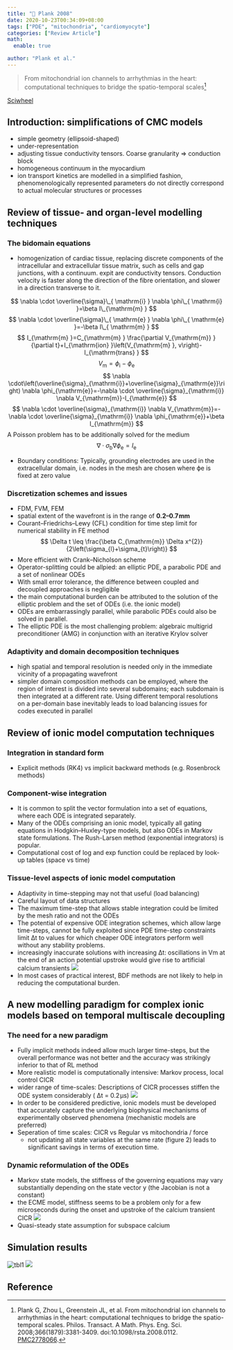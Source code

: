 ```yaml
---
title: "📒 Plank 2008"
date: 2020-10-23T00:34:09+08:00
tags: ["PDE", "mitochondria", "cardiomyocyte"]
categories: ["Review Article"]
math:
  enable: true

author: "Plank et al."
---
```


> From mitochondrial ion channels to arrhythmias in the heart: computational techniques to bridge the spatio-temporal scales[^Plank2008]

[Sciwheel](https://sciwheel.com/work/#/items/5042147)

<!--more-->

## Introduction: simplifications of CMC models
* simple geometry (ellipsoid-shaped)
* under-representation
* adjusting tissue conductivity tensors. Coarse granularity => conduction block
* homogeneous continuum in the myocardium
* ion transport kinetics are modelled in a simplified fashion, phenomenologically represented parameters do not directly correspond to actual molecular structures or processes

## Review of tissue- and organ-level modelling techniques
### The bidomain equations
*  homogenization of cardiac tissue, replacing discrete components of the intracellular and extracellular tissue matrix, such as cells and gap junctions, with a continuum. expit are conductivity tensors. Conduction velocity is faster along the direction of the fibre orientation, and slower in a direction transverse to it.

$$
\nabla \cdot \overline{\sigma}\_{ \mathrm{i} } \nabla \phi\_{ \mathrm{i} }=\beta I\_{\mathrm{m} }
$$
$$
\nabla \cdot \overline{\sigma}\_{ \mathrm{e} } \nabla \phi\_{ \mathrm{e} }=-\beta I\_{ \mathrm{m} }
$$
$$
I_{\mathrm{m} }=C_{\mathrm{m} } \frac{\partial V_{\mathrm{m}} }{\partial t}+I_{\mathrm{ion} }\left(V_{\mathrm{m} }, v\right)-I_{\mathrm{trans} }
$$
$$
V_{\mathrm{m}}=\phi_{\mathrm{i}}-\phi_{\mathrm{e}}
$$
$$
\nabla \cdot\left(\overline{\sigma}_{\mathrm{i}}+\overline{\sigma}_{\mathrm{e}}\right) \nabla \phi_{\mathrm{e}}=-\nabla \cdot \overline{\sigma}_{\mathrm{i}} \nabla V_{\mathrm{m}}-I_{\mathrm{e}}
$$
$$
\nabla \cdot \overline{\sigma}_{\mathrm{i}} \nabla V_{\mathrm{m}}=-\nabla \cdot \overline{\sigma}_{\mathrm{i}} \nabla \phi_{\mathrm{e}}+\beta I_{\mathrm{m}}
$$
A Poisson problem has to be additionally solved for the medium
$$
\nabla \cdot \sigma_{\mathrm{b}} \nabla \phi_{\mathrm{e}}=I_{\mathrm{e}}
$$
* Boundary conditions: Typically, grounding electrodes are used in the extracellular domain, i.e. nodes in the mesh are chosen where ϕe is fixed at zero value

### Discretization schemes and issues
* FDM, FVM, FEM
* spatial extent of the wavefront is in the range of **0.2–0.7 mm**
* Courant–Friedrichs–Lewy (CFL) condition for time step limit for numerical stability in FE method
$$
\Delta t \leq \frac{\beta C_{\mathrm{m}} \Delta x^{2}}{2\left(\sigma_{l}+\sigma_{t}\right)}
$$
* More efficient with Crank–Nicholson scheme
* Operator-splitting could be allpied: an elliptic PDE, a parabolic PDE and a set of nonlinear ODEs
* With small error tolerance, the difference between coupled and decoupled approaches is negligible
* the main computational burden can be attributed to the solution of the elliptic problem and the set of ODEs (i.e. the ionic model)
* ODEs are embarrassingly parallel, while parabolic PDEs could also be solved in parallel.
* The elliptic PDE is the most challenging problem: algebraic multigrid preconditioner (AMG) in conjunction with an iterative Krylov solver

### Adaptivity and domain decomposition techniques
* high spatial and temporal resolution is needed only in the immediate vicinity of a propagating wavefront
* simpler domain composition methods can be employed, where the region of interest is divided into several subdomains; each subdomain is then integrated at a different rate. Using different temporal resolutions on a per-domain base inevitably leads to load balancing issues for codes executed in parallel

## Review of ionic model computation techniques
### Integration in standard form
* Explicit methods (RK4) vs implicit backward methods (e.g. Rosenbrock methods)
### Component-wise integration
* It is common to split the vector formulation into a set of equations, where each ODE is integrated separately.
* Many of the ODEs comprising an ionic model, typically all gating equations in Hodgkin–Huxley-type models, but also ODEs in Markov state formulations. The Rush-Larsen method (exponential integrators) is popular.
* Computational cost of log and exp function could be replaced by look-up tables (space vs time)
### Tissue-level aspects of ionic model computation
* Adaptivity in time-stepping may not that useful (load balancing)
* Careful layout of data structures
* The maximum time-step that allows stable integration could be limited by the mesh ratio and not the ODEs
* The potential of expensive ODE integration schemes, which allow large time-steps, cannot be fully exploited since PDE time-step constraints limit Δt to values for which cheaper ODE integrators perform well without any stability problems.
* increasingly inaccurate solutions with increasing Δt: oscillations in Vm at the end of an action potential upstroke would give rise to artificial calcium transients
![](https://royalsocietypublishing.org/cms/attachment/9bd4936f-c93e-42fb-9bab-b2feccd68d3c/3381fig1.jpg)
* In most cases of practical interest, BDF methods are not likely to help in reducing the computational burden.
## A new modelling paradigm for complex ionic models based on temporal multiscale decoupling
### The need for a new paradigm
* Fully implicit methods indeed allow much larger time-steps, but the overall performance was not better and the accuracy was strikingly inferior to that of RL method
* More realistic model is computationally intensive: Markov process, local control CICR
* wider range of time-scales: Descriptions of CICR processes stiffen the ODE system considerably ( Δt = 0.2 μs)
![](https://royalsocietypublishing.org/cms/attachment/f4af665b-ec64-4c88-8791-4b7a5e206179/3381fig2.jpg)
* In order to be considered predictive, ionic models must be developed that accurately capture the underlying biophysical mechanisms of experimentally observed phenomena (mechanistic models are preferred)
* Seperation of time scales: CICR vs Regular vs mitochondria / force
    *  not updating all state variables at the same rate (figure 2) leads to significant savings in terms of execution time.

### Dynamic reformulation of the ODEs
* Markov state models, the stiffness of the governing equations may vary substantially depending on the state vector y (the Jacobian is not a constant)
* the ECME model, stiffness seems to be a problem only for a few microseconds during the onset and upstroke of the calcium transient CICR
![](https://royalsocietypublishing.org/cms/attachment/1399ee9b-591e-4e0a-8b86-8c160828c9f0/3381fig3.jpg)
* Quasi-steady state assumption for subspace calcium

## Simulation results
![tbl1](https://user-images.githubusercontent.com/40054455/86706372-6651bd80-c049-11ea-907b-3532ac48b81e.png)
![](https://royalsocietypublishing.org/cms/attachment/cafd3caa-5e92-473e-8f24-345a33a48cfe/3381fig4.jpg)

## Reference
[^Plank2008]: Plank G, Zhou L, Greenstein JL, et al. From mitochondrial ion channels to arrhythmias in the heart: computational techniques to bridge the spatio-temporal scales. Philos. Transact. A Math. Phys. Eng. Sci. 2008;366(1879):3381-3409. doi:10.1098/rsta.2008.0112. [PMC2778066](https://www.ncbi.nlm.nih.gov/pmc/articles/PMC2778066/).
